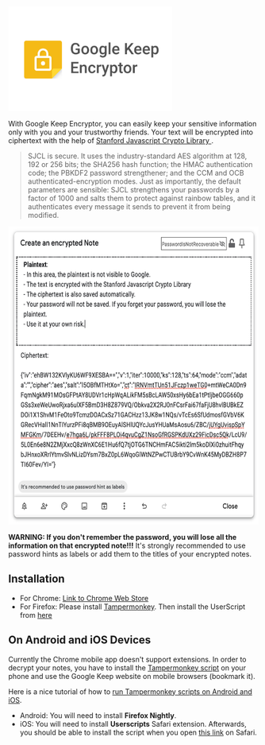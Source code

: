 <img src="https://github.com/Naiqus/Google-Keep-Encryptor/raw/master/images/GKE%20Tile.png" alt="Tile" width="330px" height="210px">

With Google Keep Encryptor, you can easily keep your sensitive information only with you and your trustworthy friends. Your text will be encrypted into ciphertext with the help of [Stanford Javascript Crypto Library
](http://bitwiseshiftleft.github.io/sjcl/).

> SJCL is secure. It uses the industry-standard AES algorithm at 128, 192 or 256 bits; the SHA256 hash function; the HMAC authentication code; the PBKDF2 password strengthener; and the CCM and OCB authenticated-encryption modes. Just as importantly, the default parameters are sensible: SJCL strengthens your passwords by a factor of 1000 and salts them to protect against rainbow tables, and it authenticates every message it sends to prevent it from being modified.

<img src="https://raw.githubusercontent.com/Naiqus/Google-Keep-Encryptor/master/images/GKE%20Screenshot.png" alt="Screenshot" width="600px" height="600px">

**WARNING: If you don't remember the password, you will lose all the information on that encrypted note!!!** It's strongly recommended to use password hints as labels or add them to the titles of your encrypted notes.

## Installation

- For Chrome: [Link to Chrome Web Store](https://chrome.google.com/webstore/detail/google-keep-encryptor/cedkkpjolghccafognlkficihjmfedhc)
- For Firefox: Please install [Tampermonkey](https://addons.mozilla.org/en-US/firefox/addon/tampermonkey/). Then install the UserScript from [here](https://openuserjs.org/scripts/Naiqus/Google_Keep_Encryptor#google-keep-encryptor)

## On Android and iOS Devices
Currently the Chrome mobile app doesn't support extensions. In order to decrypt your notes, you have to install the [Tampermonkey script](https://openuserjs.org/scripts/Naiqus/Google_Keep_Encryptor#google-keep-encryptor) on your phone and use the Google Keep website on mobile browsers (bookmark it).

Here is a nice tutorial of how to [run Tampermonkey scripts on Android and iOS](https://chrunos.com/tampermonkey-scripts-for-mobile/).

- Android: You will need to install **Firefox Nightly**.
- iOS: You will need to install **Userscripts** Safari extension. Afterwards, you should be able to install the script when you open [this link](https://openuserjs.org/scripts/Naiqus/Google_Keep_Encryptor#google-keep-encryptor)  on Safari.

